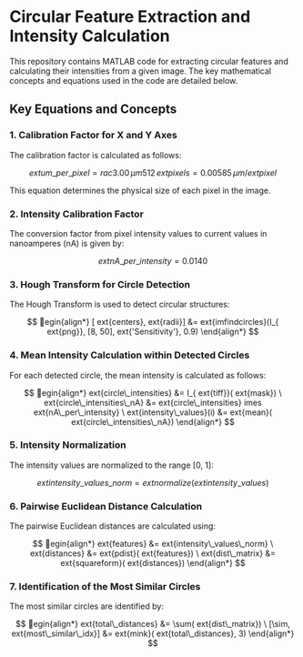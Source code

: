 # Circular Feature Extraction and Intensity Calculation

This repository contains MATLAB code for extracting circular features and calculating their intensities from a given image. The key mathematical concepts and equations used in the code are detailed below.

## Key Equations and Concepts

### 1. Calibration Factor for X and Y Axes
The calibration factor is calculated as follows:

$$
	ext{um\_per\_pixel} = rac{3.00 \, \mu m}{512 \, 	ext{pixels}} = 0.00585 \, \mu m/	ext{pixel}
$$

This equation determines the physical size of each pixel in the image.

### 2. Intensity Calibration Factor
The conversion factor from pixel intensity values to current values in nanoamperes (nA) is given by:

$$
	ext{nA\_per\_intensity} = 0.0140
$$

### 3. Hough Transform for Circle Detection
The Hough Transform is used to detect circular structures:

$$
egin{align*}
[	ext{centers}, 	ext{radii}] &= 	ext{imfindcircles}(I_{	ext{png}}, [8, 50], 	ext{'Sensitivity'}, 0.9)
\end{align*}
$$

### 4. Mean Intensity Calculation within Detected Circles
For each detected circle, the mean intensity is calculated as follows:

$$
egin{align*}
	ext{circle\_intensities} &= I_{	ext{tiff}}(	ext{mask}) \
	ext{circle\_intensities\_nA} &= 	ext{circle\_intensities} 	imes 	ext{nA\_per\_intensity} \
	ext{intensity\_values}(i) &= 	ext{mean}(	ext{circle\_intensities\_nA})
\end{align*}
$$

### 5. Intensity Normalization
The intensity values are normalized to the range [0, 1]:

$$
	ext{intensity\_values\_norm} = 	ext{normalize}(	ext{intensity\_values})
$$

### 6. Pairwise Euclidean Distance Calculation
The pairwise Euclidean distances are calculated using:

$$
egin{align*}
	ext{features} &= 	ext{intensity\_values\_norm} \
	ext{distances} &= 	ext{pdist}(	ext{features}) \
	ext{dist\_matrix} &= 	ext{squareform}(	ext{distances})
\end{align*}
$$

### 7. Identification of the Most Similar Circles
The most similar circles are identified by:

$$
egin{align*}
	ext{total\_distances} &= \sum(	ext{dist\_matrix}) \
[\sim, 	ext{most\_similar\_idx}] &= 	ext{mink}(	ext{total\_distances}, 3)
\end{align*}
$$

